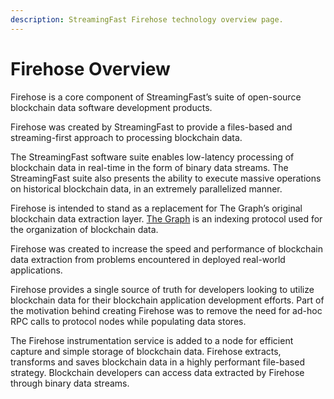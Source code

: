```yaml
---
description: StreamingFast Firehose technology overview page.
---
```


# Firehose Overview

Firehose is a core component of StreamingFast’s suite of open-source blockchain data software development products.

Firehose was created by StreamingFast to provide a files-based and streaming-first approach to processing blockchain data.

The StreamingFast software suite enables low-latency processing of blockchain data in real-time in the form of binary data streams. The StreamingFast suite also presents the ability to execute massive operations on historical blockchain data, in an extremely parallelized manner.

Firehose is intended to stand as a replacement for The Graph’s original blockchain data extraction layer. [The Graph](https://thegraph.com/) is an indexing protocol used for the organization of blockchain data.

Firehose was created to increase the speed and performance of blockchain data extraction from problems encountered in deployed real-world applications.&#x20;

Firehose provides a single source of truth for developers looking to utilize blockchain data for their blockchain application development efforts. Part of the motivation behind creating Firehose was to remove the need for ad-hoc RPC calls to protocol nodes while populating data stores.

The Firehose instrumentation service is added to a node for efficient capture and simple storage of blockchain data. Firehose extracts, transforms and saves blockchain data in a highly performant file-based strategy. Blockchain developers can access data extracted by Firehose through binary data streams.
